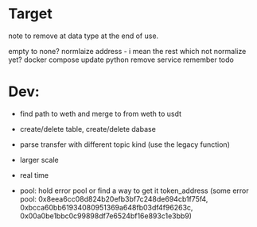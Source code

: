 # Target
note to remove at data type at the end of use.

empty to none?
normlaize address - i mean the rest which not normalize yet?
docker compose
update python
remove service
remember todo
# Dev:
- find path to weth and merge to from weth to usdt
- create/delete table, create/delete dabase
- parse transfer with different topic kind (use the legacy function)

- larger scale
- real time
- pool: hold error pool or find a way to get it token_address (some error pool: 0x8eea6cc08d824b20efb3bf7c248de694cb1f75f4, 0xbcca60bb61934080951369a648fb03df4f96263c, 0x00a0be1bbc0c99898df7e6524bf16e893c1e3bb9)